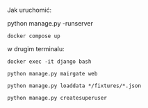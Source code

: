 Jak uruchomić:

python manage.py -runserver

```
docker compose up
```


w drugim terminalu:


```
docker exec -it django bash 
```


```
python manage.py mairgate web
```


```
python manage.py loaddata */fixtures/*.json
```


```
python manage.py createsuperuser
```
